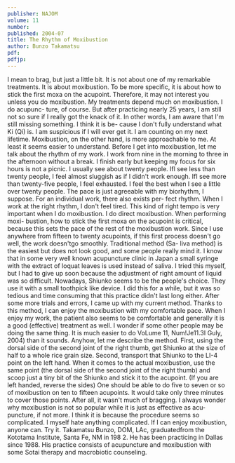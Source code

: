 ```yaml
---
publisher: NAJOM
volume: 11
number:
published: 2004-07
title: The Rhythm of Moxibustion
author: Bunzo Takamatsu
pdf:
pdfjp:
---
```


I mean to brag, but just a little bit. It is not about one of my remarkable treatments. It is about moxibustion. To be more specific, it is about how to stick the first moxa on the acupoint. Therefore, it may not interest you unless you do moxibustion.<!--more--> My treatments depend much on moxibustion. I do acupunc- ture, of course. But after practicing nearly 25 years, I am still not so sure if I really got the knack of it. In other words, I am aware that I'm still missing something. I think it is be- cause I don't fully understand what Ki (Qi) is. I am suspicious if I will ever get it. I am counting on my next lifetime. Moxibustion, on the other hand, is more approachable to me. At least it seems easier to understand. Before I get into moxibustion, let me talk about the rhythm of my work. I work from nine in the morning to three in the afternoon without a break. I finish early but keeping my focus for six hours is not a picnic. I usually see about twenty people. Ifl see less than twenty people, I feel almost sluggish as if I didn't work enough. IfI see more than twenty-five people, I feel exhausted. I feel the best when I see a little over twenty people. The pace is just agreeable with my biorhythm, I suppose. For an individual work, there also exists per- fect rhythm. When I work at the right rhythm, I don't feel tired. This kind of right tempo is very important when I do moxibustion. I do direct moxibustion. When performing moxi- bustion, how to stick the first moxa on the acupoint is critical, because this sets the pace of the rest of the moxibustion work. Since I use anywhere from fifteen to twenty acupoints, if this first process doesn't go well, the work doesn'tgo smoothly. Traditional method (Sa- liva method) is the easiest but does not look good, and some people really mind it. I know that in some very well known acupuncture clinic in Japan a small syringe with the extract of loquat leaves is used instead of saliva. I tried this myself, but I had to give up soon because the adjustment of right amount of liquid was so difficult. Nowadays, Shiunko seems to be the people's choice. They use it with a small toothpick like device. I did this for a while, but it was so tedious and time consuming that this practice didn't last long either. After some more trials and errors, I came up with my current method. Thanks to this method, I can enjoy the moxibustion with my comfortable pace. When I enjoy my work, the patient also seems to be comfortable and generally it is a good (effective) treatment as well. I wonder if some other people may be doing the same thing. It is much easier to do VoLume 11, Num!Je11.3I Guly, 2004) than it sounds. Anyhow, let me describe the method. First, using the dorsal side of the second joint of the right thumb, get Shiunko at the size of half to a whole rice grain size. Second, transport that Shiunko to the LI-4 point on the left hand. When it comes to the actual moxibustion, use the same point (the dorsal side of the second joint of the right thumb) and scoop just a tiny bit of the Shiunko and stick it to the acupoint. (If you are left handed, reverse the sides) One should be able to do five to seven or so of moxibustion on ten to fifteen acupoints. It would take only three minutes to cover those points. After all, it wasn't much of bragging. I always wonder why moxibustion is not so popular while it is just as effective as acu- puncture, if not more. I think it is because the procedure seems so complicated. I myself hate anything complicated. If I can enjoy moxibustion, anyone can. Try it. Takamatsu Bunzo, DOM, LAc, graduatedfrom the Kototama Institute, Santa Fe, NM in 198 2. He has been practicing in Dallas since 1988. His practice consists of acupuncture and moxibustion with some Sotai therapy and macrobiotic counseling.
